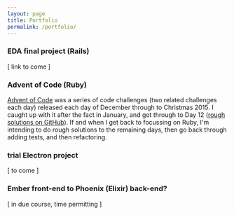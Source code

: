 ```yaml
---
layout: page
title: Portfolio
permalink: /portfolio/
---
```


### EDA final project (Rails)

\[ link to come \]

### Advent of Code (Ruby)

[Advent of Code](http://adventofcode.com) was a series of code challenges (two related challenges each day) released each day of December through to Christmas 2015. I caught up with it after the fact in January, and got through to Day 12 ([rough solutions on GitHub](https://github.com/stevenb-nz/AdventOfCode)). If and when I get back to focussing on Ruby, I'm intending to do rough solutions to the remaining days, then go back through adding tests, and then refactoring.

### trial Electron project

\[ to come \]

### Ember front-end to Phoenix (Elixir) back-end?

\[ in due course, time permitting \]

<!-- This is the base Jekyll theme. You can find out more info about customizing your Jekyll theme, as well as basic Jekyll usage documentation at [jekyllrb.com](http://jekyllrb.com/)

You can find the source code for the Jekyll new theme at:
{% include icon-github.html username="jglovier" %} /
[jekyll-new](https://github.com/jglovier/jekyll-new)

You can find the source code for Jekyll at
{% include icon-github.html username="jekyll" %} /
[jekyll](https://github.com/jekyll/jekyll) -->
